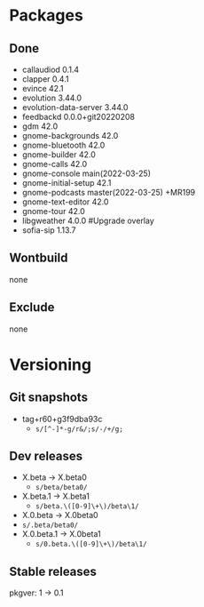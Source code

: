 # Packages
## Done
- callaudiod 0.1.4
- clapper 0.4.1
- evince 42.1
- evolution 3.44.0
- evolution-data-server 3.44.0
- feedbackd 0.0.0+git20220208
- gdm 42.0
- gnome-backgrounds 42.0
- gnome-bluetooth 42.0
- gnome-builder 42.0
- gnome-calls 42.0
- gnome-console main(2022-03-25)
- gnome-initial-setup 42.1
- gnome-podcasts master(2022-03-25) +MR199
- gnome-text-editor 42.0
- gnome-tour 42.0
- libgweather 4.0.0 #Upgrade overlay
- sofia-sip 1.13.7

## Wontbuild
none
## Exclude
none

# Versioning
## Git snapshots
* tag+r60+g3f9dba93c
  * `s/[^-]*-g/r&/;s/-/+/g;`
## Dev releases
* X.beta -> X.beta0
  * `s/beta/beta0/`
* X.beta.1 -> X.beta1
  * `s/beta.\([0-9]\+\)/beta\1/`
* X.0.beta -> X.0beta0
* `s/.beta/beta0/`
* X.0.beta.1 -> X.0beta1
  * `s/0.beta.\([0-9]\+\)/beta\1/`
## Stable releases
pkgver: 1 -> 0.1
